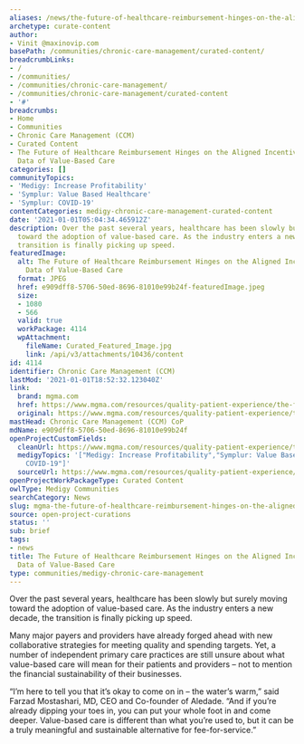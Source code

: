 ```yaml
---
aliases: /news/the-future-of-healthcare-reimbursement-hinges-on-the-aligned-incentives-actionable-data-of-value-based-care
archetype: curate-content
author:
- Vinit @maxinovip.com
basePath: /communities/chronic-care-management/curated-content/
breadcrumbLinks:
- /
- /communities/
- /communities/chronic-care-management/
- /communities/chronic-care-management/curated-content
- '#'
breadcrumbs:
- Home
- Communities
- Chronic Care Management (CCM)
- Curated Content
- The Future of Healthcare Reimbursement Hinges on the Aligned Incentives, Actionable
  Data of Value-Based Care
categories: []
communityTopics:
- 'Medigy: Increase Profitability'
- 'Symplur: Value Based Healthcare'
- 'Symplur: COVID-19'
contentCategories: medigy-chronic-care-management-curated-content
date: '2021-01-01T05:04:34.465912Z'
description: Over the past several years, healthcare has been slowly but surely moving
  toward the adoption of value-based care. As the industry enters a new decade, the
  transition is finally picking up speed.
featuredImage:
  alt: The Future of Healthcare Reimbursement Hinges on the Aligned Incentives, Actionable
    Data of Value-Based Care
  format: JPEG
  href: e909dff8-5706-50ed-8696-81010e99b24f-featuredImage.jpeg
  size:
  - 1080
  - 566
  valid: true
  workPackage: 4114
  wpAttachment:
    fileName: Curated_Featured_Image.jpg
    link: /api/v3/attachments/10436/content
id: 4114
identifier: Chronic Care Management (CCM)
lastMod: '2021-01-01T18:52:32.123040Z'
link:
  brand: mgma.com
  href: https://www.mgma.com/resources/quality-patient-experience/the-future-of-healthcare-reimbursement-hinges-on-t
  original: https://www.mgma.com/resources/quality-patient-experience/the-future-of-healthcare-reimbursement-hinges-on-t
mastHead: Chronic Care Management (CCM) CoP
mdName: e909dff8-5706-50ed-8696-81010e99b24f
openProjectCustomFields:
  cleanUrl: https://www.mgma.com/resources/quality-patient-experience/the-future-of-healthcare-reimbursement-hinges-on-t
  medigyTopics: '["Medigy: Increase Profitability","Symplur: Value Based Healthcare","Symplur:
    COVID-19"]'
  sourceUrl: https://www.mgma.com/resources/quality-patient-experience/the-future-of-healthcare-reimbursement-hinges-on-t
openProjectWorkPackageType: Curated Content
owlType: Medigy Communities
searchCategory: News
slug: mgma-the-future-of-healthcare-reimbursement-hinges-on-the-aligned-incentives-actionable-data-of-value-based-care
source: open-project-curations
status: ''
sub: brief
tags:
- news
title: The Future of Healthcare Reimbursement Hinges on the Aligned Incentives, Actionable
  Data of Value-Based Care
type: communities/medigy-chronic-care-management
---
```


Over the past several years, healthcare has been slowly but surely moving toward the adoption of value-based care. As the industry enters a new decade, the transition is finally picking up speed.

  

Many major payers and providers have already forged ahead with new collaborative strategies for meeting quality and spending targets. Yet, a number of independent primary care practices are still unsure about what value-based care will mean for their patients and providers – not to mention the financial sustainability of their businesses.

  

“I’m here to tell you that it’s okay to come on in – the water’s warm,” said Farzad Mostashari, MD, CEO and Co-founder of Aledade. “And if you’re already dipping your toes in, you can put your whole foot in and come deeper. Value-based care is different than what you’re used to, but it can be a truly meaningful and sustainable alternative for fee-for-service.”